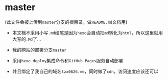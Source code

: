 # master

(此文件会被上传到`master`分支的根目录，做`README.md`文档用)

- 本文档不采用小写`.md`结尾是因为`hexo`会自动把`md`转化为`html`，所以这里就用大写的`.Md`了...

- 我的网站的部署分支`master`

- 采用`hexo deploy`集成命令和`GitHub Pages`服务自动部署

- 并且绑定了我自己的域名`lzx0626.me`，同时做了`cdn`，访问速度应该还可以

